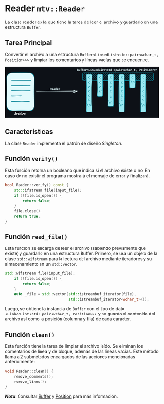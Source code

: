 # Reader ``mtv::Reader``

La clase reader es la que tiene la tarea de leer el archivo y guardarlo en una
estructura `Buffer`.

## Tarea Principal

Convertir el archivo a una estructura `Buffer<LinkedList<std::pair<wchar_t,
Position>>>` y limpiar los comentarios y líneas vacías que se encuentre.

<div style="text-align: center;">
<img src="../docs_resources/file_to_buff.png" alt="Conversión de archivo a Buffer">
</div>

## Características

La clase `Reader` implementa el patrón de diseño *Singleton*.

## Función `verify()`

Esta función retorna un booleano que indica si el archivo existe o no. En caso de no
existir el programa mostrará el mensaje de error y finalizará.

```cpp
bool Reader::verify() const {
    std::ifstream file(input_file);
    if (!file.is_open()) {
        return false;
    }
    file.close();
    return true;
}
```

## Función `read_file()`

Esta función se encarga de leer el archivo (sabiendo previamente que existe) y
guardarlo en una estructura Buffer.
Primero, se usa un objeto de la clase `std::wifstream` para la lectura del archivo
mediante iteradores y su almacenamiento en un `std::vector`.

```cpp
std::wifstream file(input_file);
    if (!file.is_open()) {
        return false;
    }
    auto _file = std::vector(std::istreambuf_iterator(file),
                             std::istreambuf_iterator<wchar_t>());
```

Luego, se obtiene la instancia de `Buffer` con el tipo de dato
`<LinkedList<std::pair<wchar_t, Position>>>` y se guarda el contenido del archivo así
como la posición (columna y fila) de cada caracter.

## Función `clean()`

Esta función tiene la tarea de limpiar el archivo leído. Se eliminan los comentarios
de línea y de bloque, además de las líneas vacías. Este método llama a 2 submétodos
encargados de las acciones mencionadas anteriormente:

```cpp
void Reader::clean() {
    remove_comments();
    remove_lines();
}
```

***Nota***: Consultar [Buffer](buffer.md) y [Position](position.md) para más información.